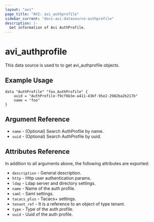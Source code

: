 ```yaml
---
layout: "avi"
page_title: "AVI: avi_authprofile"
sidebar_current: "docs-avi-datasource-authprofile"
description: |-
  Get information of Avi AuthProfile.
---
```


# avi_authprofile

This data source is used to to get avi_authprofile objects.

## Example Usage

```hcl
data "AuthProfile" "foo_AuthProfile" {
    uuid = "AuthProfile-f9cf6b3e-a411-436f-95e2-2982ba2b217b"
    name = "foo"
}
```

## Argument Reference

* `name` - (Optional) Search AuthProfile by name.
* `uuid` - (Optional) Search AuthProfile by uuid.

## Attributes Reference

In addition to all arguments above, the following attributes are exported:

* `description` - General description.
* `http` - Http user authentication params.
* `ldap` - Ldap server and directory settings.
* `name` - Name of the auth profile.
* `saml` - Saml settings.
* `tacacs_plus` - Tacacs+ settings.
* `tenant_ref` - It is a reference to an object of type tenant.
* `type` - Type of the auth profile.
* `uuid` - Uuid of the auth profile.

